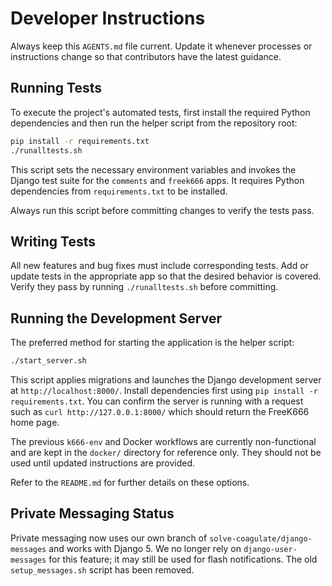 # Developer Instructions

Always keep this `AGENTS.md` file current. Update it whenever processes or
instructions change so that contributors have the latest guidance.

## Running Tests

To execute the project's automated tests, first install the required Python dependencies and then run the helper script from the repository root:

```bash
pip install -r requirements.txt
./runalltests.sh
```

This script sets the necessary environment variables and invokes the Django test suite for the `comments` and `freek666` apps. It requires Python dependencies from `requirements.txt` to be installed.

Always run this script before committing changes to verify the tests pass.

## Writing Tests

All new features and bug fixes must include corresponding tests. Add or update
tests in the appropriate app so that the desired behavior is covered. Verify
they pass by running `./runalltests.sh` before committing.

## Running the Development Server

The preferred method for starting the application is the helper script:

```bash
./start_server.sh
```

This script applies migrations and launches the Django development server at
`http://localhost:8000/`. Install dependencies first using
`pip install -r requirements.txt`. You can confirm the server is running with a
request such as `curl http://127.0.0.1:8000/` which should return the FreeK666
home page.

The previous `k666-env` and Docker workflows are currently non-functional and
are kept in the `docker/` directory for reference only. They should not be used
until updated instructions are provided.

Refer to the `README.md` for further details on these options.

## Private Messaging Status

Private messaging now uses our own branch of `solve-coagulate/django-messages` and works with Django 5. We no longer rely on `django-user-messages` for this feature; it may still be used for flash notifications. The old `setup_messages.sh` script has been removed.

